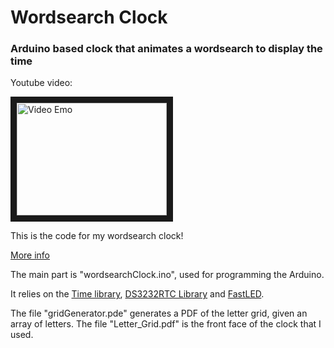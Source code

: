 # Wordsearch Clock

### Arduino based clock that animates a wordsearch to display the time


Youtube video:

<a href="http://www.youtube.com/watch?feature=player_embedded&v=63ALiYsWzBI
" target="_blank"><img src="http://img.youtube.com/vi/63ALiYsWzBI/0.jpg" 
alt="Video Emo" width="240" height="180" border="10" /></a>

This is the code for my wordsearch clock!

[More info](http://danny.makesthings.work/wordsearch.html)

The main part is "wordsearchClock.ino", used for programming the Arduino.

It relies on the [Time library](https://www.pjrc.com/teensy/td_libs_Time.html), [DS3232RTC Library](https://github.com/JChristensen/DS3232RTC) and [FastLED](http://fastled.io).

The file "gridGenerator.pde" generates a PDF of the letter grid, given an array of letters. The file "Letter_Grid.pdf" is the front face of the clock that I used.
